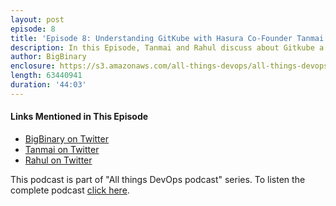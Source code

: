 ```yaml
---
layout: post
episode: 8
title: 'Episode 8: Understanding GitKube with Hasura Co-Founder Tanmai'
description: In this Episode, Tanmai and Rahul discuss about Gitkube a CI/CD automation tool built on top of kuberntes by Hasura team.
author: BigBinary
enclosure: https://s3.amazonaws.com/all-things-devops/all-things-devops-episode-8.mp3
length: 63440941
duration: '44:03'
---
```



#### Links Mentioned in This Episode

* [BigBinary on Twitter](https://twitter.com/BigBinary)
* [Tanmai on Twitter](https://twitter.com/tanmaigo)
* [Rahul on Twitter](https://twitter.com/Rahul_Mahale)

This podcast is part of "All things DevOps podcast" series. To listen the complete podcast  [click here](https://allthingsdevops.bigbinary.com/2018/04/26/understanding-gitkube-with-Tanmai-Gopal.html).